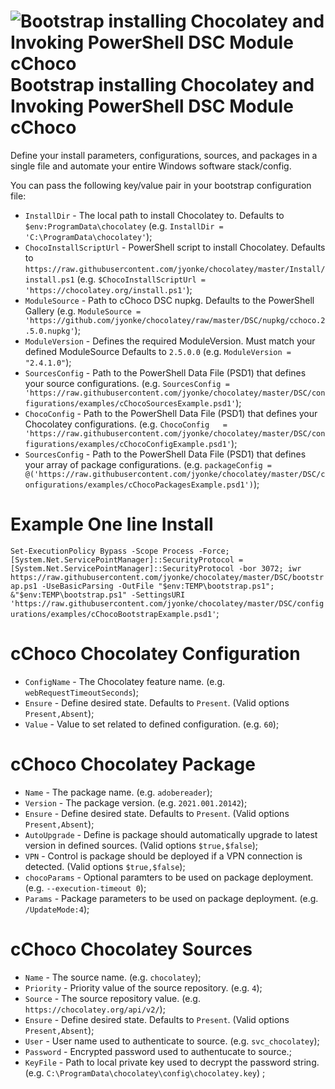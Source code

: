 # ![Bootstrap installing Chocolatey and Invoking PowerShell DSC Module cChoco](https://cdn.rawgit.com/chocolatey/choco/14a627932c78c8baaba6bef5f749ebfa1957d28d/docs/logo/chocolateyicon.gif "Chocolatey Logo") Bootstrap installing Chocolatey and Invoking PowerShell DSC Module cChoco

Define your install parameters, configurations, sources, and packages in a single file and automate your entire Windows software stack/config.

You can pass the following key/value pair in your bootstrap configuration file:

* `InstallDir`              - The local path to install Chocolatey to. Defaults to `$env:ProgramData\chocolatey` (e.g. `InstallDir = 'C:\ProgramData\chocolatey'`);
* `ChocoInstallScriptUrl`   - PowerShell script to install Chocolatey. Defaults to `https://raw.githubusercontent.com/jyonke/chocolatey/master/Install/install.ps1` (e.g. `$ChocoInstallScriptUrl = 'https://chocolatey.org/install.ps1'`);
* `ModuleSource`            - Path to cChoco DSC nupkg. Defaults to the PowerShell Gallery (e.g. `ModuleSource = 'https://github.com/jyonke/chocolatey/raw/master/DSC/nupkg/cchoco.2.5.0.nupkg'`);
* `ModuleVersion`           - Defines the required ModuleVersion. Must match your defined ModuleSource Defaults to `2.5.0.0` (e.g. `ModuleVersion = "2.4.1.0"`);
* `SourcesConfig`           - Path to the PowerShell Data File (PSD1) that defines your source configurations. (e.g. `SourcesConfig = 'https://raw.githubusercontent.com/jyonke/chocolatey/master/DSC/configurations/examples/cChocoSourcesExample.psd1'`);
* `ChocoConfig`             - Path to the PowerShell Data File (PSD1) that defines your Chocolatey configurations. (e.g. `ChocoConfig   = 'https://raw.githubusercontent.com/jyonke/chocolatey/master/DSC/configurations/examples/cChocoConfigExample.psd1'`);
* `SourcesConfig`           - Path to the PowerShell Data File (PSD1) that defines your array of package configurations. (e.g. `packageConfig = @('https://raw.githubusercontent.com/jyonke/chocolatey/master/DSC/configurations/examples/cChocoPackagesExample.psd1')`);


# Example One line Install 
`Set-ExecutionPolicy Bypass -Scope Process -Force; [System.Net.ServicePointManager]::SecurityProtocol = [System.Net.ServicePointManager]::SecurityProtocol -bor 3072; iwr https://raw.githubusercontent.com/jyonke/chocolatey/master/DSC/bootstrap.ps1 -UseBasicParsing -OutFile "$env:TEMP\bootstrap.ps1"; &"$env:TEMP\bootstrap.ps1" -SettingsURI 'https://raw.githubusercontent.com/jyonke/chocolatey/master/DSC/configurations/examples/cChocoBootstrapExample.psd1'`;

# cChoco Chocolatey Configuration
* `ConfigName`  - The Chocolatey feature name. (e.g. `webRequestTimeoutSeconds`);
* `Ensure`      - Define desired state. Defaults to `Present`. (Valid options `Present,Absent`);
* `Value`       - Value to set related to defined configuration. (e.g. `60`);

# cChoco Chocolatey Package
* `Name`        - The package name. (e.g. `adobereader`);
* `Version`     - The package version. (e.g. `2021.001.20142`);
* `Ensure`      - Define desired state. Defaults to `Present`. (Valid options `Present,Absent`);
* `AutoUpgrade` - Define is package should automatically upgrade to latest version in defined sources. (Valid options `$true,$false`);
* `VPN`         - Control is package should be deployed if a VPN connection is detected. (Valid options `$true,$false`);
* `chocoParams` - Optional paramters to be used on package deployment. (e.g. `--execution-timeout 0`); 
* `Params`      - Package parameters to be used on package deployment. (e.g. `/UpdateMode:4`);

# cChoco Chocolatey Sources
* `Name`        - The source name. (e.g. `chocolatey`);
* `Priority`    - Priority value of the source repository. (e.g. `4`);
* `Source`      - The source repository value. (e.g. `https://chocolatey.org/api/v2/`);
* `Ensure`      - Define desired state. Defaults to `Present`. (Valid options `Present,Absent`);
* `User`        - User name used to authenticate to source. (e.g. `svc_chocolatey`);
* `Password`    - Encrypted password used to authentucate to source.;
* `KeyFile`     - Path to local private key used to decrypt the password string. (e.g. `C:\ProgramData\chocolatey\config\chocolatey.key`) ;